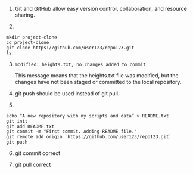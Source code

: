 1. Git and GitHub allow easy version control, collaboration, and resource sharing.

2. 
```
mkdir project-clone
cd project-clone
git clone https://github.com/user123/repo123.git
ls
```

3. ```modified: heights.txt, no changes added to commit```

   This message means that the heights.txt file was modified, but the changes have not been staged or committed to the local repository.


4. git push should be used instead of git pull.

5. 
```
echo “A new repository with my scripts and data” > README.txt
git init
git add README.txt
git commit -m "First commit. Adding README file."
git remote add origin `https://github.com/user123/repo123.git`
git push
```

6. git commit correct

7. git pull correct
